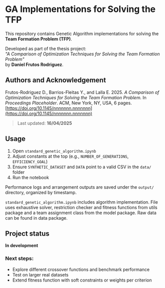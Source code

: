 # GA Implementations for Solving the TFP

This repository contains Genetic Algorithm implementations for solving the **Team Formation Problem (TFP)**. 

Developed as part of the thesis project:  
_"A Comparison of Optimization Techniques for Solving the Team Formation Problem"_  
by **Daniel Frutos Rodriguez**.

## Authors and Acknowledgement

Frutos-Rodriguez D., Barrios-Fleitas Y., and Lalla E. 2025. _A Comparison of Optimization Techniques for Solving the Team Formation Problem._ In _Proceedings Placeholder_. ACM, New York, NY, USA, 6 pages. [https://doi.org/10.1145/nnnnnnn.nnnnnnn](https://doi.org/10.1145/nnnnnnn.nnnnnnn)

> Last updated: **16/04/2025**

## Usage

1. Open `standard_genetic_algorithm.ipynb`
2. Adjust constants at the top (e.g., `NUMBER_OF_GENERATIONS`, `EFFICIENCY_GOAL`)
3. Ensure `SYNTHETIC_DATASET` and `DATA` point to a valid CSV in the `data/` folder
4. Run the notebook

Performance logs and arrangement outputs are saved under the `output/` directory, organized by timestamp.

`standard_genetic_algorithm.ipynb` includes algorithm implementation. File uses exhaustive solver, restriction checker and fitness functions from utils package and a team assignment class from the model package. Raw data can be found in data package.

## Project status

**In development**

### Next steps:
- Explore different crossover functions and benchmark performance
- Test on larger real datasets
- Extend fitness function with soft constraints or weights per criterion